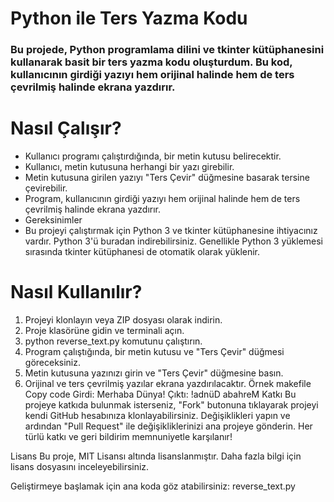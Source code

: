 # Python ile Ters Yazma Kodu
### Bu projede, Python programlama dilini ve tkinter kütüphanesini kullanarak basit bir ters yazma kodu oluşturdum. Bu kod, kullanıcının girdiği yazıyı hem orijinal halinde hem de ters çevrilmiş halinde ekrana yazdırır.

# Nasıl Çalışır?
* Kullanıcı programı çalıştırdığında, bir metin kutusu belirecektir.
* Kullanıcı, metin kutusuna herhangi bir yazı girebilir.
* Metin kutusuna girilen yazıyı "Ters Çevir" düğmesine basarak tersine çevirebilir.
* Program, kullanıcının girdiği yazıyı hem orijinal halinde hem de ters çevrilmiş halinde ekrana yazdırır.
* Gereksinimler
* Bu projeyi çalıştırmak için Python 3 ve tkinter kütüphanesine ihtiyacınız vardır. Python 3'ü buradan indirebilirsiniz. Genellikle Python 3 yüklemesi sırasında tkinter kütüphanesi de otomatik olarak yüklenir.

# Nasıl Kullanılır?
1. Projeyi klonlayın veya ZIP dosyası olarak indirin.
2. Proje klasörüne gidin ve terminali açın.
3. python reverse_text.py komutunu çalıştırın.
4. Program çalıştığında, bir metin kutusu ve "Ters Çevir" düğmesi göreceksiniz.
5. Metin kutusuna yazınızı girin ve "Ters Çevir" düğmesine basın.
6. Orijinal ve ters çevrilmiş yazılar ekrana yazdırılacaktır.
Örnek
makefile
Copy code
Girdi: Merhaba Dünya!
Çıktı: !adnüD abahreM
Katkı
Bu projeye katkıda bulunmak isterseniz, "Fork" butonuna tıklayarak projeyi kendi GitHub hesabınıza klonlayabilirsiniz. Değişiklikleri yapın ve ardından "Pull Request" ile değişikliklerinizi ana projeye gönderin. Her türlü katkı ve geri bildirim memnuniyetle karşılanır!

Lisans
Bu proje, MIT Lisansı altında lisanslanmıştır. Daha fazla bilgi için lisans dosyasını inceleyebilirsiniz.

Geliştirmeye başlamak için ana koda göz atabilirsiniz: reverse_text.py






